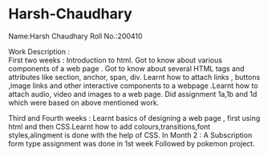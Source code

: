 # Harsh-Chaudhary
Name:Harsh Chaudhary
Roll No.:200410

Work Description  :  
First two weeks : Introduction to html. Got to know about various components of a web page . Got to know about several HTML tags and attributes like section, anchor, span, div. Learnt how to attach links , buttons ,image links and other interactive components to a webpage .Learnt how to attach audio, video and images to a web page. Did assignment 1a,1b and 1d which were based on above mentioned work.

Third and Fourth weeks : Learnt basics of designing a web page , first using html and then CSS.Learnt how to add colours,transitions,font styles,alingment is done with the help of CSS.
In Month 2 : A Subscription form type assignment was done in 1st week Followed by pokemon project.
